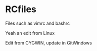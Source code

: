 # RCfiles
Files such as vimrc and bashrc

Yeah an edit from Linux

Edit from CYGWIN, update in GitWindows
